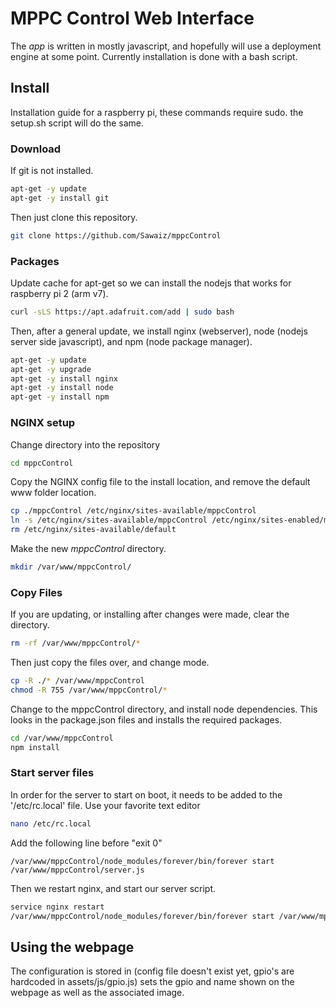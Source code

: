 MPPC Control Web Interface
==========================
The *app* is written in mostly javascript, and hopefully will use a deployment engine at some point. Currently installation is done with a bash script.

## Install
Installation guide for a raspberry pi, these commands require sudo. the setup.sh script will do the same.

### Download
If git is not installed.
```bash
apt-get -y update
apt-get -y install git
```
Then just clone this repository.
```bash
git clone https://github.com/Sawaiz/mppcControl
```
### Packages
Update cache for apt-get so we can install the nodejs that works for raspberry pi 2 (arm v7).

```bash
curl -sLS https://apt.adafruit.com/add | sudo bash
```

Then, after a general update, we install nginx (webserver), node (nodejs server side javascript), and npm (node package manager).

```bash
apt-get -y update
apt-get -y upgrade
apt-get -y install nginx
apt-get -y install node
apt-get -y install npm
```
### NGINX setup
Change directory into the repository
```bash
cd mppcControl
```
Copy the NGINX config file to the install location, and remove the default www folder location.
```bash
cp ./mppcControl /etc/nginx/sites-available/mppcControl
ln -s /etc/nginx/sites-available/mppcControl /etc/nginx/sites-enabled/mppcControl
rm /etc/nginx/sites-available/default
```
Make the new *mppcControl* directory.
```bash
mkdir /var/www/mppcControl/
```
### Copy Files
If you are updating, or installing after changes were made, clear the directory.
```bash
rm -rf /var/www/mppcControl/*
```

Then just copy the files over, and change mode.

```bash
cp -R ./* /var/www/mppcControl
chmod -R 755 /var/www/mppcControl/*
```

Change to the mppcControl directory, and install node dependencies. This looks in the package.json files and installs the required packages.
```bash
cd /var/www/mppcControl
npm install
```

### Start server files
In order for the server to start on boot, it needs to be added to the '/etc/rc.local' file. Use your favorite text editor

```bash
nano /etc/rc.local
```

Add the following line before "exit 0"

```
/var/www/mppcControl/node_modules/forever/bin/forever start /var/www/mppcControl/server.js
```
Then we restart nginx, and start our server script.

```bash
service nginx restart
/var/www/mppcControl/node_modules/forever/bin/forever start /var/www/mppcControl/server.js
```

## Using the webpage

The configuration is stored in (config file doesn't exist yet, gpio's are hardcoded in assets/js/gpio.js) sets the gpio and name shown on the webpage as well as the associated image.
